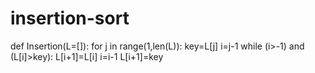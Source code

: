 # insertion-sort
def Insertion(L=[]):
    for j in range(1,len(L)):
        key=L[j]
        i=j-1
        while (i>-1) and (L[i]>key):
            L[i+1]=L[i]
            i=i-1
        L[i+1]=key
